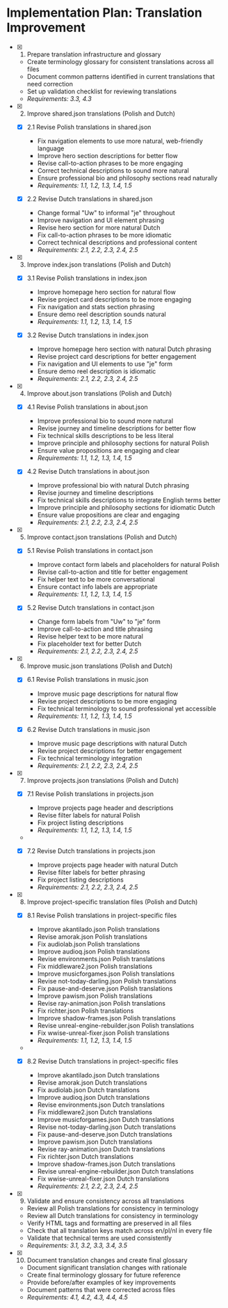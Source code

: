 # Implementation Plan: Translation Improvement

- [x] 1. Prepare translation infrastructure and glossary





  - Create terminology glossary for consistent translations across all files
  - Document common patterns identified in current translations that need correction
  - Set up validation checklist for reviewing translations
  - _Requirements: 3.3, 4.3_

- [x] 2. Improve shared.json translations (Polish and Dutch)





  - [x] 2.1 Revise Polish translations in shared.json


    - Fix navigation elements to use more natural, web-friendly language
    - Improve hero section descriptions for better flow
    - Revise call-to-action phrases to be more engaging
    - Correct technical descriptions to sound more natural
    - Ensure professional bio and philosophy sections read naturally
    - _Requirements: 1.1, 1.2, 1.3, 1.4, 1.5_
  
  - [x] 2.2 Revise Dutch translations in shared.json


    - Change formal "Uw" to informal "je" throughout
    - Improve navigation and UI element phrasing
    - Revise hero section for more natural Dutch
    - Fix call-to-action phrases to be more idiomatic
    - Correct technical descriptions and professional content
    - _Requirements: 2.1, 2.2, 2.3, 2.4, 2.5_

- [x] 3. Improve index.json translations (Polish and Dutch)






  - [x] 3.1 Revise Polish translations in index.json

    - Improve homepage hero section for natural flow
    - Revise project card descriptions to be more engaging
    - Fix navigation and stats section phrasing
    - Ensure demo reel description sounds natural
    - _Requirements: 1.1, 1.2, 1.3, 1.4, 1.5_
  
  - [x] 3.2 Revise Dutch translations in index.json


    - Improve homepage hero section with natural Dutch phrasing
    - Revise project card descriptions for better engagement
    - Fix navigation and UI elements to use "je" form
    - Ensure demo reel description is idiomatic
    - _Requirements: 2.1, 2.2, 2.3, 2.4, 2.5_
- [x] 4. Improve about.json translations (Polish and Dutch)

  - [x] 4.1 Revise Polish translations in about.json




    - Improve professional bio to sound more natural
    - Revise journey and timeline descriptions for better flow
    - Fix technical skills descriptions to be less literal
    - Improve principle and philosophy sections for natural Polish
    - Ensure value propositions are engaging and clear
    - _Requirements: 1.1, 1.2, 1.3, 1.4, 1.5_
  
 

  - [x] 4.2 Revise Dutch translations in about.json



    - Improve professional bio with natural Dutch phrasing
    - Revise journey and timeline descriptions
    - Fix technical skills descriptions to integrate English terms better
    - Improve principle and philosophy sections for idiomatic Dutch
    - Ensure value propositions are clear and engaging
    - _Requirements: 2.1, 2.2, 2.3, 2.4, 2.5_

- [x] 5. Improve contact.json translations (Polish and Dutch)





  - [x] 5.1 Revise Polish translations in contact.json


    - Improve contact form labels and placeholders for natural Polish
    - Revise call-to-action and title for better engagement
    - Fix helper text to be more conversational
    - Ensure contact info labels are appropriate
    - _Requirements: 1.1, 1.2, 1.3, 1.4, 1.5_
  
  - [x] 5.2 Revise Dutch translations in contact.json


    - Change form labels from "Uw" to "je" form
    - Improve call-to-action and title phrasing
    - Revise helper text to be more natural
    - Fix placeholder text for better Dutch
    - _Requirements: 2.1, 2.2, 2.3, 2.4, 2.5_

- [x] 6. Improve music.json translations (Polish and Dutch)

  - [x] 6.1 Revise Polish translations in music.json





    - Improve music page descriptions for natural flow
    - Revise project descriptions to be more engaging
    - Fix technical terminology to sound professional yet accessible
    - _Requirements: 1.1, 1.2, 1.3, 1.4, 1.5_
  
  - [x] 6.2 Revise Dutch translations in music.json





    - Improve music page descriptions with natural Dutch
    - Revise project descriptions for better engagement
    - Fix technical terminology integration
    - _Requirements: 2.1, 2.2, 2.3, 2.4, 2.5_

- [x] 7. Improve projects.json translations (Polish and Dutch)

  - [x] 7.1 Revise Polish translations in projects.json





    - Improve projects page header and descriptions
    - Revise filter labels for natural Polish
    - Fix project listing descriptions
    - _Requirements: 1.1, 1.2, 1.3, 1.4, 1.5_
  -

  - [x] 7.2 Revise Dutch translations in projects.json




    - Improve projects page header with natural Dutch
    - Revise filter labels for better phrasing
    - Fix project listing descriptions
    - _Requirements: 2.1, 2.2, 2.3, 2.4, 2.5_

- [x] 8. Improve project-specific translation files (Polish and Dutch)

  - [x] 8.1 Revise Polish translations in project-specific files




    - Improve akantilado.json Polish translations
    - Revise amorak.json Polish translations
    - Fix audiolab.json Polish translations
    - Improve audioq.json Polish translations
    - Revise environments.json Polish translations
    - Fix middleware2.json Polish translations
    - Improve musicforgames.json Polish translations
    - Revise not-today-darling.json Polish translations
    - Fix pause-and-deserve.json Polish translations
    - Improve pawism.json Polish translations
    - Revise ray-animation.json Polish translations
    - Fix richter.json Polish translations
    - Improve shadow-frames.json Polish translations
    - Revise unreal-engine-rebuilder.json Polish translations
    - Fix wwise-unreal-fixer.json Polish translations
    - _Requirements: 1.1, 1.2, 1.3, 1.4, 1.5_
  -

  - [x] 8.2 Revise Dutch translations in project-specific files




    - Improve akantilado.json Dutch translations
    - Revise amorak.json Dutch translations
    - Fix audiolab.json Dutch translations
    - Improve audioq.json Dutch translations
    - Revise environments.json Dutch translations
    - Fix middleware2.json Dutch translations
    - Improve musicforgames.json Dutch translations
    - Revise not-today-darling.json Dutch translations
    - Fix pause-and-deserve.json Dutch translations
    - Improve pawism.json Dutch translations
    - Revise ray-animation.json Dutch translations
    - Fix richter.json Dutch translations
    - Improve shadow-frames.json Dutch translations
    - Revise unreal-engine-rebuilder.json Dutch translations
    - Fix wwise-unreal-fixer.json Dutch translations
    - _Requirements: 2.1, 2.2, 2.3, 2.4, 2.5_

- [x] 9. Validate and ensure consistency across all translations




  - Review all Polish translations for consistency in terminology
  - Review all Dutch translations for consistency in terminology
  - Verify HTML tags and formatting are preserved in all files
  - Check that all translation keys match across en/pl/nl in every file
  - Validate that technical terms are used consistently
  - _Requirements: 3.1, 3.2, 3.3, 3.4, 3.5_

- [x] 10. Document translation changes and create final glossary





  - Document significant translation changes with rationale
  - Create final terminology glossary for future reference
  - Provide before/after examples of key improvements
  - Document patterns that were corrected across files
  - _Requirements: 4.1, 4.2, 4.3, 4.4, 4.5_

